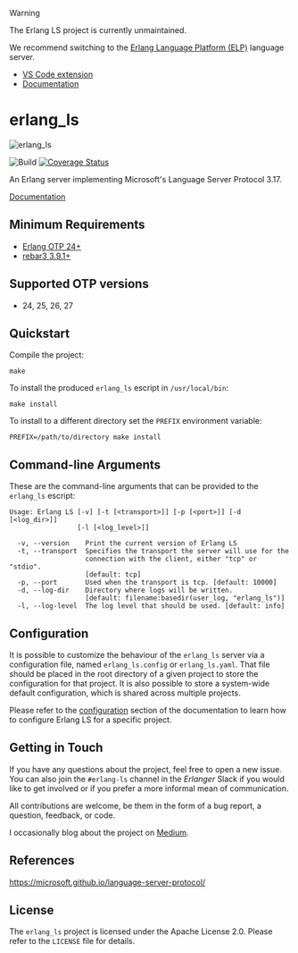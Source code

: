 
> [!WARNING]
> The Erlang LS project is currently unmaintained.
>
> We recommend switching to the [Erlang Language Platform (ELP)](https://github.com/whatsapp/erlang-language-platform) language server.
> 
> * [VS Code extension](https://marketplace.visualstudio.com/items?itemName=erlang-language-platform.erlang-language-platform)
> * [Documentation](https://whatsapp.github.io/erlang-language-platform/docs/get-started/)

# erlang_ls

![erlang_ls](images/erlang-ls-logo-small.png?raw=true "Erlang LS")

![Build](https://github.com/erlang-ls/erlang_ls/workflows/Build/badge.svg)
[![Coverage Status](https://coveralls.io/repos/github/erlang-ls/erlang_ls/badge.svg?branch=main)](https://coveralls.io/github/erlang-ls/erlang_ls?branch=main)

An Erlang server implementing Microsoft's Language Server Protocol 3.17.

[Documentation](https://erlang-ls.github.io/)

## Minimum Requirements

* [Erlang OTP 24+](https://github.com/erlang/otp)
* [rebar3 3.9.1+](https://github.com/erlang/rebar3)

## Supported OTP versions

* 24, 25, 26, 27

## Quickstart

Compile the project:

    make

To install the produced `erlang_ls` escript in `/usr/local/bin`:

    make install

To install to a different directory set the `PREFIX` environment variable:

    PREFIX=/path/to/directory make install

## Command-line Arguments

These are the command-line arguments that can be provided to the
`erlang_ls` escript:

``` shell
Usage: Erlang LS [-v] [-t [<transport>]] [-p [<port>]] [-d [<log_dir>]]
                 [-l [<log_level>]]

  -v, --version    Print the current version of Erlang LS
  -t, --transport  Specifies the transport the server will use for the
                   connection with the client, either "tcp" or "stdio".
                   [default: tcp]
  -p, --port       Used when the transport is tcp. [default: 10000]
  -d, --log-dir    Directory where logs will be written.
                   [default: filename:basedir(user_log, "erlang_ls")]
  -l, --log-level  The log level that should be used. [default: info]
```

## Configuration

It is possible to customize the behaviour of the `erlang_ls` server
via a configuration file, named `erlang_ls.config` or `erlang_ls.yaml`.
That file should be placed in the root directory of a
given project to store the configuration for that project. It is also
possible to store a system-wide default configuration, which is shared
across multiple projects.

Please refer to the
[configuration](https://erlang-ls.github.io/configuration) section of
the documentation to learn how to configure Erlang LS for a specific
project.

## Getting in Touch

If you have any questions about the project, feel free to open a new
issue. You can also join the `#erlang-ls` channel in the
_Erlanger_ Slack if you would like to get involved or if you prefer a
more informal mean of communication.

All contributions are welcome, be them in the form of a bug report, a
question, feedback, or code.

I occasionally blog about the project on
[Medium](https://medium.com/about-erlang).

## References

https://microsoft.github.io/language-server-protocol/

## License

The `erlang_ls` project is licensed under the Apache License 2.0. Please refer
to the `LICENSE` file for details.
